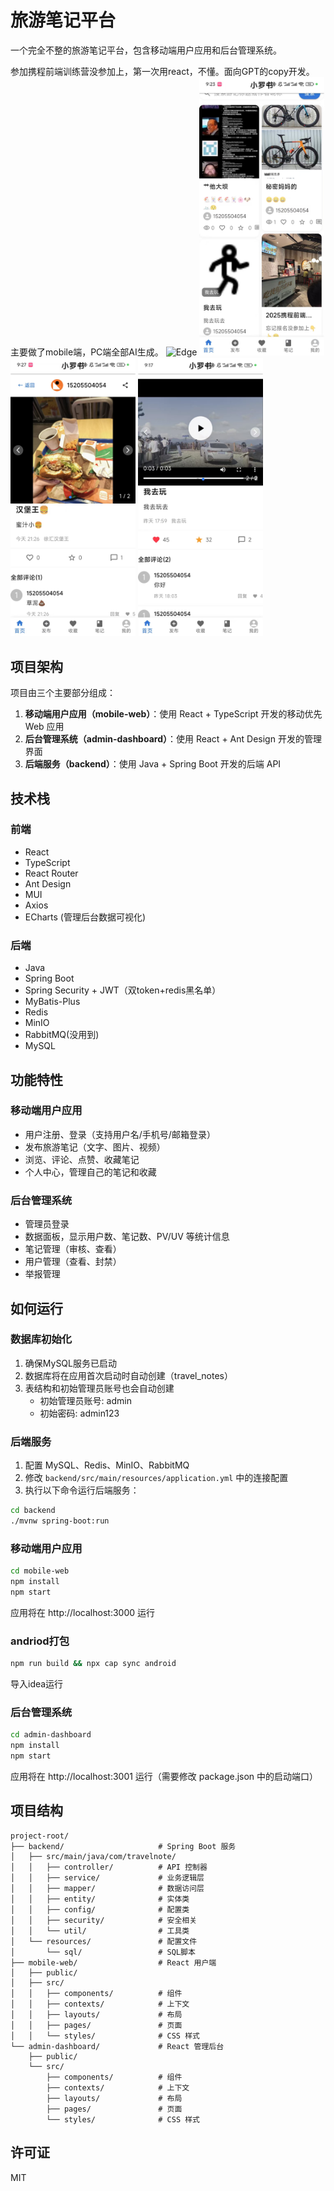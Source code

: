 # 旅游笔记平台

一个完全不整的旅游笔记平台，包含移动端用户应用和后台管理系统。

参加携程前端训练营没参加上，第一次用react，不懂。面向GPT的copy开发。
主要做了mobile端，PC端全部AI生成。
<img src="./public/pc.png" alt="Edge"  />
<img src="./public/mobile1.pic.jpg" width="200px"  />
<img src="./public/mobile2.jpg" width="200px"  />
<img src="./public/mobile3.pic.jpg"  width="200px" />


## 项目架构

项目由三个主要部分组成：

1. **移动端用户应用（mobile-web）**：使用 React + TypeScript 开发的移动优先 Web 应用
2. **后台管理系统（admin-dashboard）**：使用 React + Ant Design 开发的管理界面
3. **后端服务（backend）**：使用 Java + Spring Boot 开发的后端 API

## 技术栈

### 前端

- React 
- TypeScript
- React Router
- Ant Design
- MUI
- Axios
- ECharts (管理后台数据可视化)

### 后端

- Java
- Spring Boot
- Spring Security + JWT（双token+redis黑名单）
- MyBatis-Plus
- Redis
- MinIO
- RabbitMQ(没用到)
- MySQL

## 功能特性

### 移动端用户应用

- 用户注册、登录（支持用户名/手机号/邮箱登录）
- 发布旅游笔记（文字、图片、视频）
- 浏览、评论、点赞、收藏笔记
- 个人中心，管理自己的笔记和收藏

### 后台管理系统

- 管理员登录
- 数据面板，显示用户数、笔记数、PV/UV 等统计信息
- 笔记管理（审核、查看）
- 用户管理（查看、封禁）
- 举报管理

## 如何运行

### 数据库初始化

1. 确保MySQL服务已启动
2. 数据库将在应用首次启动时自动创建（travel_notes）
3. 表结构和初始管理员账号也会自动创建
   - 初始管理员账号: admin
   - 初始密码: admin123

### 后端服务

1. 配置 MySQL、Redis、MinIO、RabbitMQ
2. 修改 `backend/src/main/resources/application.yml` 中的连接配置
3. 执行以下命令运行后端服务：

```bash
cd backend
./mvnw spring-boot:run
```

### 移动端用户应用

```bash
cd mobile-web
npm install
npm start
```

应用将在 http://localhost:3000 运行

### andriod打包
```bash
npm run build && npx cap sync android
```
导入idea运行
### 后台管理系统

```bash
cd admin-dashboard
npm install
npm start
```

应用将在 http://localhost:3001 运行（需要修改 package.json 中的启动端口）

## 项目结构

```
project-root/
├── backend/                     # Spring Boot 服务
│   ├── src/main/java/com/travelnote/
│   │   ├── controller/          # API 控制器
│   │   ├── service/             # 业务逻辑层
│   │   ├── mapper/              # 数据访问层
│   │   ├── entity/              # 实体类
│   │   ├── config/              # 配置类
│   │   ├── security/            # 安全相关
│   │   └── util/                # 工具类
│   └── resources/               # 配置文件
│       └── sql/                 # SQL脚本
├── mobile-web/                  # React 用户端
│   ├── public/
│   ├── src/
│   │   ├── components/          # 组件
│   │   ├── contexts/            # 上下文
│   │   ├── layouts/             # 布局
│   │   ├── pages/               # 页面
│   │   └── styles/              # CSS 样式
└── admin-dashboard/             # React 管理后台
    ├── public/
    └── src/
        ├── components/          # 组件
        ├── contexts/            # 上下文
        ├── layouts/             # 布局
        ├── pages/               # 页面
        └── styles/              # CSS 样式
```

## 许可证

MIT 